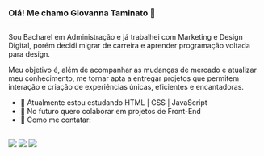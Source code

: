 ### Olá! Me chamo Giovanna Taminato 👋

##

Sou Bacharel em Administração e já trabalhei com Marketing e Design Digital, porém decidi migrar de carreira e aprender programação voltada para design.

Meu objetivo é, além de acompanhar as mudanças de mercado e atualizar meu conhecimento, me tornar apta a entregar projetos que permitem interação e criação de experiências únicas, eficientes e encantadoras.

- 🌸 Atualmente estou estudando HTML | CSS | JavaScript
- 💮 No futuro quero colaborar em projetos de Front-End
- 🌺 Como me contatar:

##

<div> 

  <a href="https://www.instagram.com/giovannataminato/" target="_blank"><img src="https://img.shields.io/badge/-Instagram-%23E4405F?style=for-the-badge&logo=instagram&logoColor=white" target="_blank"></a>
  <a href="https://www.linkedin.com/in/giovanna-taminato/" target="_blank"><img src="https://img.shields.io/badge/-LinkedIn-%230077B5?style=for-the-badge&logo=linkedin&logoColor=white" target="_blank"></a>
  <a href="https://medium.com/@gitaminato" target="_blank"><img src="https://img.shields.io/badge/Medium-12100E?style=for-the-badge&logo=medium&logoColor=white" target="_blank"></a> 
    
</div>

<!--
**gitaminato/gitaminato** is a ✨ _special_ ✨ repository because its `README.md` (this file) appears on your GitHub profile.

Here are some ideas to get you started:

- 🔭 I’m currently working on ...
- 🌱 I’m currently learning ...
- 👯 I’m looking to collaborate on ...
- 🤔 I’m looking for help with ...
- 💬 Ask me about ...
- 📫 How to reach me: ...
- 😄 Pronouns: ...
- ⚡ Fun fact: ...
-->
